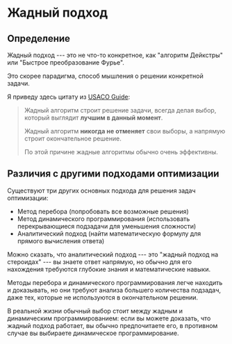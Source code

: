 # Жадный подход

## Определение

Жадный подход --- это не что-то конкретное, как "алгоритм Дейкстры" или "Быстрое преобразование Фурье".

Это скорее парадигма, способ мышления о решении конкретной задачи.

Я приведу здесь цитату из [USACO Guide](https://usaco.guide/bronze/intro-greedy):

> Жадный алгоритм строит решение задачи, всегда делая выбор, который выглядит **лучшим в данный момент**.
>
> Жадный алгоритм **никогда не отменяет** свои выборы, а напрямую строит окончательное решение.
>
> По этой причине жадные алгоритмы обычно очень эффективны.

## Различия с другими подходами оптимизации

Существуют три других основных подхода для решения задач оптимизации:

- Метод перебора (попробовать все возможные решения)
- Метод динамического программирования (использовать перекрывающиеся подзадачи для уменьшения сложности)
- Аналитический подход (найти математическую формулу для прямого вычисления ответа)

Можно сказать, что аналитический подход --- это "жадный подход на стероидах" --- вы знаете ответ напрямую, но обычно для его нахождения требуются глубокие знания и математические навыки.

Методы перебора и динамического программирования легче находить и доказывать, но они требуют анализа большего количества подзадач, даже тех, которые не используются в окончательном решении.

В реальной жизни обычный выбор стоит между жадным и динамическим программированием: если вы можете доказать, что жадный подход работает, вы обычно предпочитаете его, в противном случае вы выбираете динамическое программирование.